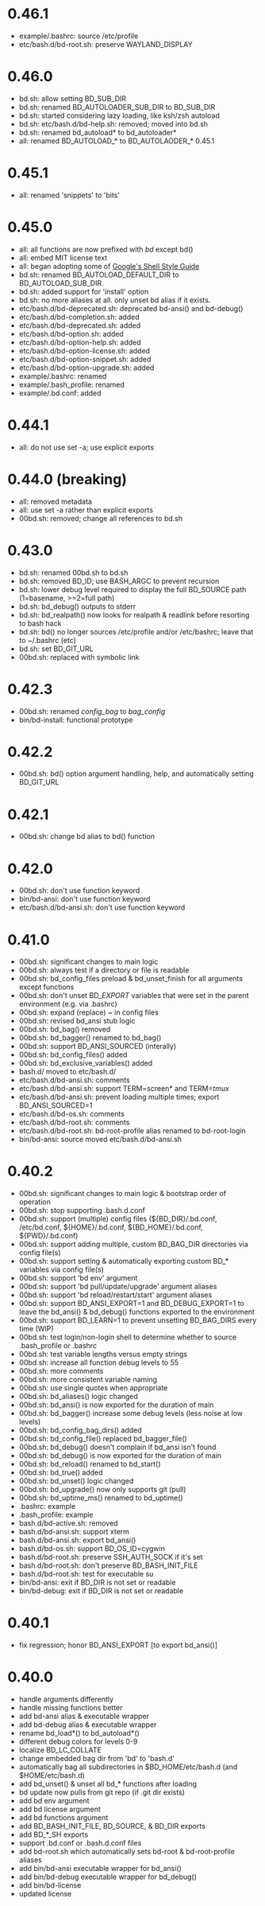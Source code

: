 # 0.46.1
- example/.bashrc: source /etc/profile
- etc/bash.d/bd-root.sh: preserve WAYLAND_DISPLAY

# 0.46.0
-  bd.sh: allow setting BD_SUB_DIR
-  bd.sh: renamed BD_AUTOLOADER_SUB_DIR to BD_SUB_DIR
-  bd.sh: started considering lazy loading, like ksh/zsh autoload
-  bd.sh: etc/bash.d/bd-help.sh: removed; moved into bd.sh
-  bd.sh: renamed bd_autoload* to bd_autoloader*
-  all: renamed BD_AUTOLOAD_* to BD_AUTOLAODER_* 0.45.1

# 0.45.1
- all: renamed 'snippets' to 'bits'

# 0.45.0
- all: all functions are now prefixed with _bd_ except bd()
- all: embed MIT license text
- all: began adopting some of [Google's Shell Style Guide](https://google.github.io/styleguide/shellguide.html)
- bd.sh: renamed BD_AUTOLOAD_DEFAULT_DIR to BD_AUTOLOAD_SUB_DIR
- bd.sh: added support for 'install' option
- bd.sh: no more aliases at all. only unset bd alias if it exists.
- etc/bash.d/bd-deprecated.sh: deprecated bd-ansi() and bd-debug()
- etc/bash.d/bd-completion.sh: added
- etc/bash.d/bd-deprecated.sh: added
- etc/bash.d/bd-option.sh: added
- etc/bash.d/bd-option-help.sh: added
- etc/bash.d/bd-option-license.sh: added
- etc/bash.d/bd-option-snippet.sh: added
- etc/bash.d/bd-option-upgrade.sh: added
- example/.bashrc: renamed
- example/.bash_profile: renamed
- example/.bd.conf: added

# 0.44.1
- all: do not use set -a; use explicit exports

# 0.44.0 (breaking)

- all: removed metadata
- all: use set -a rather than explicit exports
- 00bd.sh: removed; change all references to bd.sh

# 0.43.0
- bd.sh: renamed 00bd.sh to bd.sh
- bd.sh: removed BD_ID; use BASH_ARGC to prevent recursion
- bd.sh: lower debug level required to display the full BD_SOURCE path (1=basename, >=2=full path)
- bd.sh: bd_debug() outputs to stderr
- bd.sh: bd_realpath() now looks for realpath & readlink before resorting to bash hack
- bd.sh: bd() no longer sources /etc/profile and/or /etc/bashrc; leave that to ~/.bashrc (etc)
- bd.sh: set BD_GIT_URL
- 00bd.sh: replaced with symbolic link

# 0.42.3
- 00bd.sh: renamed *config_bag* to *bag_config*
- bin/bd-install: functional prototype

# 0.42.2
- 00bd.sh: bd() option argument handling, help, and automatically setting BD_GIT_URL

# 0.42.1
- 00bd.sh: change bd alias to bd() function

# 0.42.0

- 00bd.sh: don't use function keyword
- bin/bd-ansi: don't use function keyword
- etc/bash.d/bd-ansi.sh: don't use function keyword

# 0.41.0

- 00bd.sh: significant changes to main logic
- 00bd.sh: always test if a directory or file is readable
- 00bd.sh: bd_config_files preload & bd_unset_finish for all arguments except functions
- 00bd.sh: don't unset BD_*EXPORT* variables that were set in the parent environment (e.g. via .bashrc)
- 00bd.sh: expand (replace) ~ in config files
- 00bd.sh: revised bd_ansi stub logic
- 00bd.sh: bd_bag() removed
- 00bd.sh: bd_bagger() renamed to bd_bag()
- 00bd.sh: support BD_ANSI_SOURCED (interally)
- 00bd.sh: bd_config_files() added
- 00bd.sh: bd_exclusive_variables() added
- bash.d/ moved to etc/bash.d/
- etc/bash.d/bd-ansi.sh: comments
- etc/bash.d/bd-ansi.sh: support TERM=screen* and TERM=*tmux*
- etc/bash.d/bd-ansi.sh: prevent loading multiple times; export BD_ANSI_SOURCED=1
- etc/bash.d/bd-os.sh: comments
- etc/bash.d/bd-root.sh: comments
- etc/bash.d/bd-root.sh: bd-root-profile alias renamed to bd-root-login
- bin/bd-ansi: source moved etc/bash.d/bd-ansi.sh

# 0.40.2

- 00bd.sh: significant changes to main logic & bootstrap order of operation
- 00bd.sh: stop supporting .bash.d.conf
- 00bd.sh: support (multiple) config files (${BD_DIR}/.bd.conf, /etc/bd.conf, ${HOME}/.bd.conf, ${BD_HOME}/.bd.conf, ${PWD}/.bd.conf)
- 00bd.sh: support adding multiple, custom BD_BAG_DIR directories via config file(s)
- 00bd.sh: support setting & automatically exporting custom BD_* variables via config file(s)
- 00bd.sh: support 'bd env' argument
- 00bd.sh: support 'bd pull/update/upgrade' argument aliases
- 00bd.sh: support 'bd reload/restart/start' argument aliases
- 00bd.sh: support BD_ANSI_EXPORT=1 and BD_DEBUG_EXPORT=1 to leave the bd_ansi() & bd_debug() functions exported to the environment
- 00bd.sh: support BD_LEARN=1 to prevent unsetting BD_BAG_DIRS every time (WIP)
- 00bd.sh: test login/non-login shell to determine whether to source .bash_profile or .bashrc
- 00bd.sh: test variable lengths versus empty strings
- 00bd.sh: increase all function debug levels to 55
- 00bd.sh: more comments
- 00bd.sh: more consistent variable naming
- 00bd.sh: use single quotes when appropriate
- 00bd.sh: bd_aliases() logic changed
- 00bd.sh: bd_ansi() is now exported for the duration of main
- 00bd.sh: bd_bagger() increase some debug levels (less noise at low levels)
- 00bd.sh: bd_config_bag_dirs() added
- 00bd.sh: bd_config_file() replaced bd_bagger_file()
- 00bd.sh: bd_debug() doesn't complain if bd_ansi isn't found
- 00bd.sh: bd_debug() is now exported for the duration of main
- 00bd.sh: bd_reload() renamed to bd_start()
- 00bd.sh: bd_true() added
- 00bd.sh: bd_unset() logic changed
- 00bd.sh: bd_upgrade() now only supports git (pull)
- 00bd.sh: bd_uptime_ms() renamed to bd_uptime()
- .bashrc: example
- .bash_profile: example
- bash.d/bd-active.sh: removed
- bash.d/bd-ansi.sh: support xterm
- bash.d/bd-ansi.sh: export bd_ansi()
- bash.d/bd-os.sh: support BD_OS_ID=cygwin
- bash.d/bd-root.sh: preserve SSH_AUTH_SOCK if it's set
- bash.d/bd-root.sh: don't preserve BD_BASH_INIT_FILE
- bash.d/bd-root.sh: test for executable su
- bin/bd-ansi: exit if BD_DIR is not set or readable
- bin/bd-debug: exit if BD_DIR is not set or readable

# 0.40.1

- fix regression; honor BD_ANSI_EXPORT [to export bd_ansi()]

# 0.40.0

- handle arguments differently
- handle missing functions better
- add bd-ansi alias & executable wrapper
- add bd-debug alias & executable wrapper
- rename bd_load*() to bd_autoload*()
- different debug colors for levels 0-9
- localize BD_LC_COLLATE
- change embedded bag dir from 'bd' to 'bash.d'
- automatically bag all subdirectories in $BD_HOME/etc/bash.d (and $HOME/etc/bash.d)
- add bd_unset() & unset all bd_* functions after loading
- bd update now pulls from git repo (if .git dir exists)
- add bd env argument
- add bd license argument
- add bd functions argument
- add BD_BASH_INIT_FILE, BD_SOURCE, & BD_DIR exports
- add BD_*_SH exports
- support .bd.conf or .bash.d.conf files
- add bd-root.sh which automatically sets bd-root & bd-root-profile aliases
- add bin/bd-ansi executable wrapper for bd_ansi()
- add bin/bd-debug executable wrapper for bd_debug()
- add bin/bd-license
- updated license
